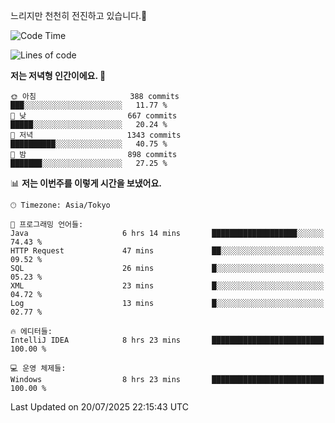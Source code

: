 느리지만 천천히 전진하고 있습니다.🐢

<!--START_SECTION:waka-->
![Code Time](http://img.shields.io/badge/Code%20Time-1%2C654%20hrs%2037%20mins-blue)

![Lines of code](https://img.shields.io/badge/%EC%A0%80%EB%8A%94%20%EC%97%AC%ED%83%9C%EA%B9%8C%EC%A7%80%20-925.8%20thousand%20%EC%A4%84%EC%9D%98%20%EC%BD%94%EB%93%9C%EB%A5%BC%20%EC%9E%91%EC%84%B1%ED%96%88%EC%96%B4%EC%9A%94.-blue)

**저는 저녁형 인간이에요. 🦉** 

```text
🌞 아침                     388 commits         ███░░░░░░░░░░░░░░░░░░░░░░   11.77 % 
🌆 낮　                     667 commits         █████░░░░░░░░░░░░░░░░░░░░   20.24 % 
🌃 저녁                     1343 commits        ██████████░░░░░░░░░░░░░░░   40.75 % 
🌙 밤　                     898 commits         ███████░░░░░░░░░░░░░░░░░░   27.25 % 
```


📊 **저는 이번주를 이렇게 시간을 보냈어요.** 

```text
🕑︎ Timezone: Asia/Tokyo

💬 프로그래밍 언어들: 
Java                     6 hrs 14 mins       ███████████████████░░░░░░   74.43 % 
HTTP Request             47 mins             ██░░░░░░░░░░░░░░░░░░░░░░░   09.52 % 
SQL                      26 mins             █░░░░░░░░░░░░░░░░░░░░░░░░   05.23 % 
XML                      23 mins             █░░░░░░░░░░░░░░░░░░░░░░░░   04.72 % 
Log                      13 mins             █░░░░░░░░░░░░░░░░░░░░░░░░   02.77 % 

🔥 에디터들: 
IntelliJ IDEA            8 hrs 23 mins       █████████████████████████   100.00 % 

💻 운영 체제들: 
Windows                  8 hrs 23 mins       █████████████████████████   100.00 % 
```


 Last Updated on 20/07/2025 22:15:43 UTC
<!--END_SECTION:waka-->
